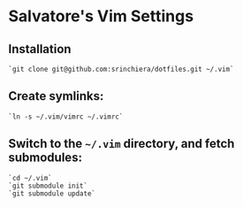 Salvatore's Vim Settings
========

Installation
--------

    `git clone git@github.com:srinchiera/dotfiles.git ~/.vim`

Create symlinks:
--------

    `ln -s ~/.vim/vimrc ~/.vimrc`

Switch to the `~/.vim` directory, and fetch submodules:
--------

    `cd ~/.vim`
    `git submodule init`
    `git submodule update`
